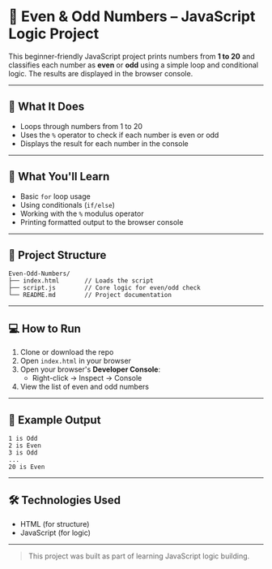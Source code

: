 # 🔢 Even & Odd Numbers – JavaScript Logic Project

This beginner-friendly JavaScript project prints numbers from **1 to 20** and classifies each number as **even** or **odd** using a simple loop and conditional logic. The results are displayed in the browser console.

---

## 🚀 What It Does

- Loops through numbers from 1 to 20
- Uses the `%` operator to check if each number is even or odd
- Displays the result for each number in the console

---

## 🧠 What You'll Learn

- Basic `for` loop usage
- Using conditionals (`if/else`)
- Working with the `%` modulus operator
- Printing formatted output to the browser console

---

## 📁 Project Structure

```
Even-Odd-Numbers/
├── index.html       // Loads the script
├── script.js        // Core logic for even/odd check
└── README.md        // Project documentation
```

---

## 💻 How to Run

1. Clone or download the repo
2. Open `index.html` in your browser
3. Open your browser's **Developer Console**:
   - Right-click → Inspect → Console
4. View the list of even and odd numbers

---

## 🧪 Example Output

```
1 is Odd
2 is Even
3 is Odd
...
20 is Even
```

---

## 🛠️ Technologies Used

- HTML (for structure)
- JavaScript (for logic)

---

> This project was built as part of learning JavaScript logic building.
